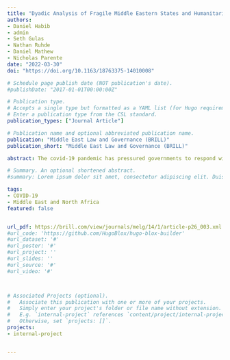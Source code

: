 ```yaml
---
title: "Dyadic Analysis of Fragile Middle Eastern States and Humanitarian Implications of Restrictive Covid-19 Policies"
authors:
- Daniel Habib
- admin
- Seth Gulas
- Nathan Ruhde
- Daniel Mathew
- Nicholas Parente
date: "2022-03-30"
doi: "https://doi.org/10.1163/18763375-14010008"

# Schedule page publish date (NOT publication's date).
#publishDate: "2017-01-01T00:00:00Z"

# Publication type.
# Accepts a single type but formatted as a YAML list (for Hugo requirements).
# Enter a publication type from the CSL standard.
publication_types: ["Journal Article"]

# Publication name and optional abbreviated publication name.
publication: "Middle East Law and Governance (BRILL)"
publication_short: "Middle East Law and Governance (BRILL)"

abstract: The covid-19 pandemic has pressured governments to respond with restrictive and health resource-oriented policies to contain the spread of the virus. The aim of this paper is to assess differential policy implementation due to state fragility with a spatial scope of the Middle Eastern region. The policies implemented by the four strongest and six most fragile Middle Eastern countries were extracted from the CoronaNet Government Response Database and grouped into restrictive and resource-oriented categories. Clustering based on these categories informed dyadic analysis. Drawing from the Oxford Government Response Policy Tracker and covid-19 World Symptom Survey, we found that fragile states tended to be characterized by a higher proportion of restrictive policies, lower government stringency, and lower compliance. The results identify sectors that would benefit most from humanitarian aid and raise the issue of whether restrictions are disproportionately implemented due to covert political agendas or lack of political and economic power.

# Summary. An optional shortened abstract.
#summary: Lorem ipsum dolor sit amet, consectetur adipiscing elit. Duis posuere tellus ac convallis placerat. Proin tincidunt magna sed ex sollicitudin condimentum.

tags:
- COVID-19
- Middle East and North Africa
featured: false


url_pdf: https://brill.com/view/journals/melg/14/1/article-p26_003.xml
#url_code: 'https://github.com/HugoBlox/hugo-blox-builder'
#url_dataset: '#'
#url_poster: '#'
#url_project: ''
#url_slides: ''
#url_source: '#'
#url_video: '#'



# Associated Projects (optional).
#   Associate this publication with one or more of your projects.
#   Simply enter your project's folder or file name without extension.
#   E.g. `internal-project` references `content/project/internal-project/index.md`.
#   Otherwise, set `projects: []`.
projects:
- internal-project


---
```


